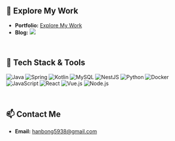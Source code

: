 ## 🌟 Explore My Work

- **Portfolio:** [Explore My Work](https://hanbong5938.github.io/portfolio/)
- **Blog:** [![](https://img.shields.io/badge/-Tistory%20-black?style=flat-square&logo=tistory)](https://uriu.tistory.com/)

<br>


## 🔧 Tech Stack & Tools

![Java](https://img.shields.io/badge/-Java-181717?style=flat-square&logo=java)
![Spring](https://img.shields.io/badge/-Spring-181717?style=flat-square&logo=spring)
![Kotlin](https://img.shields.io/badge/-Kotlin-181717?style=flat-square&logo=kotlin)
![MySQL](https://img.shields.io/badge/-MySQL-181717?style=flat-square&logo=mysql)
![NestJS](https://img.shields.io/badge/-NestJS-181717?style=flat-square&logo=nestjs)
![Python](https://img.shields.io/badge/-Python-181717?style=flat-square&logo=python)
![Docker](https://img.shields.io/badge/-Docker-181717?style=flat-square&logo=docker)
![JavaScript](https://img.shields.io/badge/-JavaScript-181717?style=flat-square&logo=javascript)
![React](https://img.shields.io/badge/-React-181717?style=flat-square&logo=react)
![Vue.js](https://img.shields.io/badge/-Vue.js-181717?style=flat-square&logo=vue.js)
![Node.js](https://img.shields.io/badge/-Node.js-181717?style=flat-square&logo=node.js)

<br>



## 📫 Contact Me

- **Email:** hanbong5938@gmail.com

